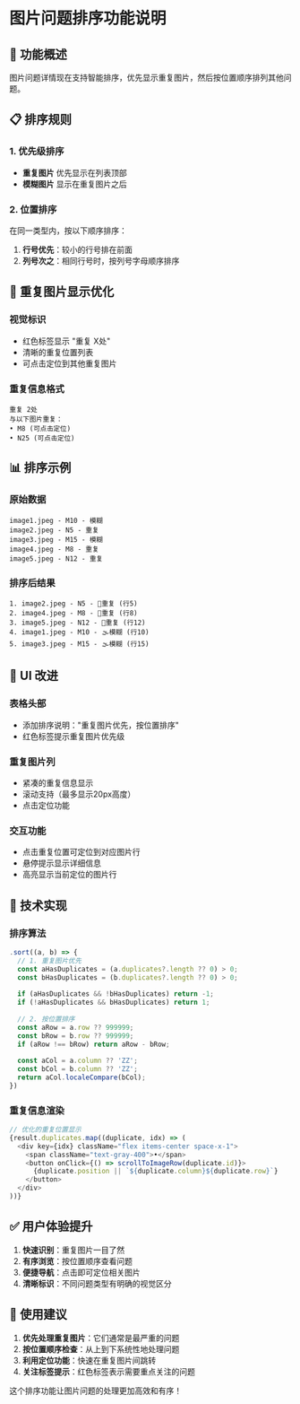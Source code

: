 # 图片问题排序功能说明

## 🎯 功能概述

图片问题详情现在支持智能排序，优先显示重复图片，然后按位置顺序排列其他问题。

## 📋 排序规则

### 1. 优先级排序
- **重复图片** 优先显示在列表顶部
- **模糊图片** 显示在重复图片之后

### 2. 位置排序
在同一类型内，按以下顺序排序：
1. **行号优先**：较小的行号排在前面
2. **列号次之**：相同行号时，按列号字母顺序排序

## 🔄 重复图片显示优化

### 视觉标识
- 红色标签显示 "重复 X处"
- 清晰的重复位置列表
- 可点击定位到其他重复图片

### 重复信息格式
```
重复 2处
与以下图片重复：
• M8 (可点击定位)
• N25 (可点击定位)
```

## 📊 排序示例

### 原始数据
```
image1.jpeg - M10 - 模糊
image2.jpeg - N5 - 重复  
image3.jpeg - M15 - 模糊
image4.jpeg - M8 - 重复
image5.jpeg - N12 - 重复
```

### 排序后结果
```
1. image2.jpeg - N5 - 🔄重复 (行5)
2. image4.jpeg - M8 - 🔄重复 (行8) 
3. image5.jpeg - N12 - 🔄重复 (行12)
4. image1.jpeg - M10 - 🌫️模糊 (行10)
5. image3.jpeg - M15 - 🌫️模糊 (行15)
```

## 🎨 UI 改进

### 表格头部
- 添加排序说明："重复图片优先，按位置排序"
- 红色标签提示重复图片优先级

### 重复图片列
- 紧凑的重复信息显示
- 滚动支持（最多显示20px高度）
- 点击定位功能

### 交互功能
- 点击重复位置可定位到对应图片行
- 悬停提示显示详细信息
- 高亮显示当前定位的图片行

## 🔧 技术实现

### 排序算法
```javascript
.sort((a, b) => {
  // 1. 重复图片优先
  const aHasDuplicates = (a.duplicates?.length ?? 0) > 0;
  const bHasDuplicates = (b.duplicates?.length ?? 0) > 0;
  
  if (aHasDuplicates && !bHasDuplicates) return -1;
  if (!aHasDuplicates && bHasDuplicates) return 1;
  
  // 2. 按位置排序
  const aRow = a.row ?? 999999;
  const bRow = b.row ?? 999999;
  if (aRow !== bRow) return aRow - bRow;
  
  const aCol = a.column ?? 'ZZ';
  const bCol = b.column ?? 'ZZ';
  return aCol.localeCompare(bCol);
})
```

### 重复信息渲染
```javascript
// 优化的重复位置显示
{result.duplicates.map((duplicate, idx) => (
  <div key={idx} className="flex items-center space-x-1">
    <span className="text-gray-400">•</span>
    <button onClick={() => scrollToImageRow(duplicate.id)}>
      {duplicate.position || `${duplicate.column}${duplicate.row}`}
    </button>
  </div>
))}
```

## ✅ 用户体验提升

1. **快速识别**：重复图片一目了然
2. **有序浏览**：按位置顺序查看问题
3. **便捷导航**：点击即可定位相关图片
4. **清晰标识**：不同问题类型有明确的视觉区分

## 🎉 使用建议

1. **优先处理重复图片**：它们通常是最严重的问题
2. **按位置顺序检查**：从上到下系统性地处理问题
3. **利用定位功能**：快速在重复图片间跳转
4. **关注标签提示**：红色标签表示需要重点关注的问题

这个排序功能让图片问题的处理更加高效和有序！
